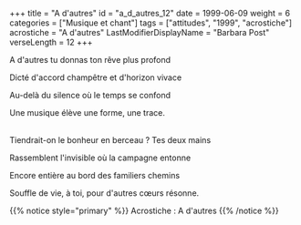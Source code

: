 +++
title = "A d'autres"
id = "a_d_autres_12"
date = 1999-06-09
weight = 6
categories = ["Musique et chant"]
tags = ["attitudes", "1999", "acrostiche"]
acrostiche = "A d'autres"
LastModifierDisplayName = "Barbara Post"
verseLength = 12
+++

A d'autres tu donnas ton rêve plus profond

Dicté d'accord champêtre et d'horizon vivace

Au-delà du silence où le temps se confond

Une musique élève une forme, une trace.

 \
Tiendrait-on le bonheur en berceau ? Tes deux mains

Rassemblent l'invisible où la campagne entonne

Encore entière au bord des familiers chemins

Souffle de vie, à toi, pour d'autres cœurs résonne.

{{% notice style="primary" %}}
Acrostiche : A d'autres
{{% /notice %}}
